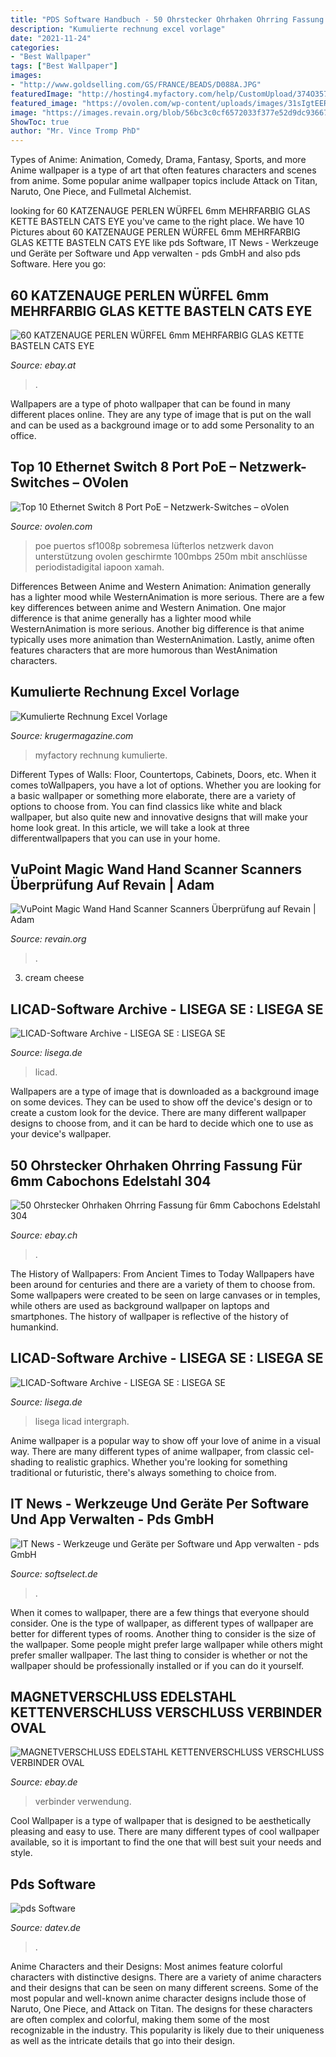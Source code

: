 ```yaml
---
title: "PDS Software Handbuch - 50 Ohrstecker Ohrhaken Ohrring Fassung Für 6mm Cabochons Edelstahl 304"
description: "Kumulierte rechnung excel vorlage"
date: "2021-11-24"
categories:
- "Best Wallpaper"
tags: ["Best Wallpaper"]
images:
- "http://www.goldselling.com/GS/FRANCE/BEADS/D088A.JPG"
featuredImage: "http://hosting4.myfactory.com/help/CustomUpload/374O357O323O352O371O352O350O359O356O363O367O/DSGVO-AnonymisiertAm-Von.jpg"
featured_image: "https://ovolen.com/wp-content/uploads/images/31sIgtEERmL.jpg"
image: "https://images.revain.org/blob/56bc3c0cf6572033f377e52d9dc93667_fd601b229f.jpeg"
ShowToc: true
author: "Mr. Vince Tromp PhD"
---
```



Types of Anime: Animation, Comedy, Drama, Fantasy, Sports, and more
Anime wallpaper is a type of art that often features characters and scenes from anime. Some popular anime wallpaper topics include Attack on Titan, Naruto, One Piece, and Fullmetal Alchemist.

	

		
looking for 60 KATZENAUGE PERLEN WÜRFEL 6mm MEHRFARBIG GLAS KETTE BASTELN CATS EYE you've came to the right place. We have 10 Pictures about 60 KATZENAUGE PERLEN WÜRFEL 6mm MEHRFARBIG GLAS KETTE BASTELN CATS EYE like pds Software, IT News - Werkzeuge und Geräte per Software und App verwalten - pds GmbH and also pds Software. Here you go:
		
    
## 60 KATZENAUGE PERLEN WÜRFEL 6mm MEHRFARBIG GLAS KETTE BASTELN CATS EYE

<img loading=lazy src="http://www.goldselling.com/GS/FRANCE/BEADS/D088A.JPG" onerror="this.onerror=null;this.src='https://tse1.mm.bing.net/th?id=OIP.wA04Xspa-exhXPfXHOFkegHaFj&amp;pid=15.1';" alt="60 KATZENAUGE PERLEN WÜRFEL 6mm MEHRFARBIG GLAS KETTE BASTELN CATS EYE">

_Source: ebay.at_

>. 

	



Wallpapers are a type of photo wallpaper that can be found in many different places online. They are any type of image that is put on the wall and can be used as a background image or to add some Personality to an office.

    
## Top 10 Ethernet Switch 8 Port PoE – Netzwerk-Switches – OVolen

<img loading=lazy src="https://ovolen.com/wp-content/uploads/images/31sIgtEERmL.jpg" onerror="this.onerror=null;this.src='https://tse1.mm.bing.net/th?id=OIP.pJzpjybqvoWjODTNg-AUtQHaHa&amp;pid=15.1';" alt="Top 10 Ethernet Switch 8 Port PoE – Netzwerk-Switches – oVolen">

_Source: ovolen.com_

>poe puertos sf1008p sobremesa lüfterlos netzwerk davon unterstützung ovolen geschirmte 100mbps 250m mbit anschlüsse periodistadigital iapoon xamah. 

	

Differences Between Anime and Western Animation: Animation generally has a lighter mood while WesternAnimation is more serious.
There are a few key differences between anime and Western Animation. One major difference is that anime generally has a lighter mood while WesternAnimation is more serious. Another big difference is that anime typically uses more animation than WesternAnimation. Lastly, anime often features characters that are more humorous than WestAnimation characters.

    
## Kumulierte Rechnung Excel Vorlage

<img loading=lazy src="http://hosting4.myfactory.com/help/CustomUpload/374O357O323O352O371O352O350O359O356O363O367O/DSGVO-AnonymisiertAm-Von.jpg" onerror="this.onerror=null;this.src='https://tse3.mm.bing.net/th?id=OIP.4JdGsxq3R2hd3dhM77JODAHaEV&amp;pid=15.1';" alt="Kumulierte Rechnung Excel Vorlage">

_Source: krugermagazine.com_

>myfactory rechnung kumulierte. 

	

Different Types of Walls: Floor, Countertops, Cabinets, Doors, etc.
When it comes toWallpapers, you have a lot of options. Whether you are looking for a basic wallpaper or something more elaborate, there are a variety of options to choose from. You can find classics like white and black wallpaper, but also quite new and innovative designs that will make your home look great. In this article, we will take a look at three differentwallpapers that you can use in your home.

    
## VuPoint Magic Wand Hand Scanner Scanners Überprüfung Auf Revain | Adam

<img loading=lazy src="https://images.revain.org/blob/56bc3c0cf6572033f377e52d9dc93667_fd601b229f.jpeg" onerror="this.onerror=null;this.src='https://tse2.mm.bing.net/th?id=OIP.7fb3rEgRgH4ocvIyTZnW-AGlLQ&amp;pid=15.1';" alt="VuPoint Magic Wand Hand Scanner Scanners Überprüfung auf Revain | Adam">

_Source: revain.org_

>. 

	

3. cream cheese 

    
## LICAD-Software Archive - LISEGA SE : LISEGA SE

<img loading=lazy src="https://www.lisega.de/wp-content/uploads/2018/05/LICAD-Multi-user.jpg" onerror="this.onerror=null;this.src='https://tse1.mm.bing.net/th?id=OIP._rz-qFxtKTYCcWYE5ZfsJQHaKe&amp;pid=15.1';" alt="LICAD-Software Archive - LISEGA SE : LISEGA SE">

_Source: lisega.de_

>licad. 

	

Wallpapers are a type of image that is downloaded as a background image on some devices. They can be used to show off the device's design or to create a custom look for the device. There are many different wallpaper designs to choose from, and it can be hard to decide which one to use as your device's wallpaper.

    
## 50 Ohrstecker Ohrhaken Ohrring Fassung Für 6mm Cabochons Edelstahl 304

<img loading=lazy src="http://www.goldselling.com/GS/FRANCE/MATERIAL/M126.JPG" onerror="this.onerror=null;this.src='https://tse1.mm.bing.net/th?id=OIP.uG5IzkB-jz1twBsV1X3BXgHaHa&amp;pid=15.1';" alt="50 Ohrstecker Ohrhaken Ohrring Fassung für 6mm Cabochons Edelstahl 304">

_Source: ebay.ch_

>. 

	

The History of Wallpapers: From Ancient Times to Today
Wallpapers have been around for centuries and there are a variety of them to choose from. Some wallpapers were created to be seen on large canvases or in temples, while others are used as background wallpaper on laptops and smartphones. The history of wallpaper is reflective of the history of humankind.

    
## LICAD-Software Archive - LISEGA SE : LISEGA SE

<img loading=lazy src="https://www.lisega.de/wp-content/uploads/2016/12/Bentley_Intergraph_PDS-538x800px.jpg" onerror="this.onerror=null;this.src='https://tse4.mm.bing.net/th?id=OIP.KfVfMftamC2c49MKSIP2IQDJEs&amp;pid=15.1';" alt="LICAD-Software Archive - LISEGA SE : LISEGA SE">

_Source: lisega.de_

>lisega licad intergraph. 

	

Anime wallpaper is a popular way to show off your love of anime in a visual way. There are many different types of anime wallpaper, from classic cel-shading to realistic graphics. Whether you're looking for something traditional or futuristic, there's always something to choice from.

    
## IT News - Werkzeuge Und Geräte Per Software Und App Verwalten - Pds GmbH

<img loading=lazy src="http://www.softselect.de/images/pds_Screenshot_WKZ _Pressemitteilung (002).png" onerror="this.onerror=null;this.src='https://tse4.mm.bing.net/th?id=OIP.eHI_VtNhP22qVRw5ndPEWQHaEA&amp;pid=15.1';" alt="IT News - Werkzeuge und Geräte per Software und App verwalten - pds GmbH">

_Source: softselect.de_

>. 

	

When it comes to wallpaper, there are a few things that everyone should consider. One is the type of wallpaper, as different types of wallpaper are better for different types of rooms. Another thing to consider is the size of the wallpaper. Some people might prefer large wallpaper while others might prefer smaller wallpaper. The last thing to consider is whether or not the wallpaper should be professionally installed or if you can do it yourself.

    
## MAGNETVERSCHLUSS EDELSTAHL KETTENVERSCHLUSS VERSCHLUSS VERBINDER OVAL

<img loading=lazy src="http://www.goldselling.com/GS/FRANCE/MATERIAL/M170.jpg" onerror="this.onerror=null;this.src='https://tse2.mm.bing.net/th?id=OIP.kHRD8vOYbVqcCNgyUnWl1QHaGH&amp;pid=15.1';" alt="MAGNETVERSCHLUSS EDELSTAHL KETTENVERSCHLUSS VERSCHLUSS VERBINDER OVAL">

_Source: ebay.de_

>verbinder verwendung. 

	

Cool Wallpaper is a type of wallpaper that is designed to be aesthetically pleasing and easy to use. There are many different types of cool wallpaper available, so it is important to find the one that will best suit your needs and style.

    
## Pds Software

<img loading=lazy src="https://www.datev.de/web/de/media/datev_de/img/marktplatz_1/screenshots_partner/screen1_pds_gmbh_pds_software.png" onerror="this.onerror=null;this.src='https://tse1.mm.bing.net/th?id=OIP.iOYRgYdsrh9b2Mjj5CVgwQHaEK&amp;pid=15.1';" alt="pds Software">

_Source: datev.de_

>. 

	

Anime Characters and their Designs: Most animes feature colorful characters with distinctive designs.
There are a variety of anime characters and their designs that can be seen on many different screens. Some of the most popular and well-known anime character designs include those of Naruto, One Piece, and Attack on Titan. The designs for these characters are often complex and colorful, making them some of the most recognizable in the industry. This popularity is likely due to their uniqueness as well as the intricate details that go into their design.

